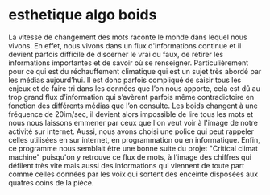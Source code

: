 # esthetique algo boids
 
La vitesse de changement des mots raconte le monde dans lequel nous vivons. En effet, nous vivons dans un flux d'informations continue et il devient parfois difficile de discerner le vrai du faux, de retirer les informations importantes et de savoir où se renseigner. 
Particulièrement pour ce qui est du réchauffement climatique qui est un sujet très abordé par les médias aujourd’hui. Il est donc parfois compliqué de saisir tous les enjeux et de faire tri dans les données que l’on nous apporte, cela est dû au trop grand flux d’information qui s’avèrent parfois même contradictoire en fonction des différents médias que l’on consulte. 
Les boids changent à une fréquence de 20im/sec, il devient alors impossible de lire tous les mots et nous nous laissons emmener par ceux que l'on veut voir à l'image de notre activité sur internet. Aussi, nous avons choisi une police qui peut rappeler celles utilisées en sur internet, en programmation ou en informatique.
Enfin, ce programme nous semblait être une bonne suite du projet "Critical climat machine" puisqu'on y retrouve ce flux de mots, à l'image des chiffres qui défilent très vite mais aussi des informations qui viennent de toute part comme celles données par les voix qui sortent des enceinte disposées aux quatres coins de la pièce.
